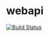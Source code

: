 # webapi  

[![Build Status](https://drone.hexaforce.io/api/badges/hexaforce/webapi/status.svg)](https://drone.hexaforce.io/hexaforce/webapi)